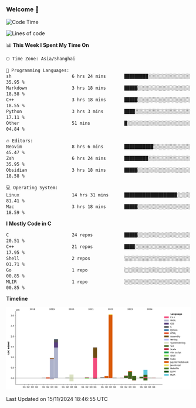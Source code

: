 ### Welcome 👋

<!--START_SECTION:waka-->
![Code Time](http://img.shields.io/badge/Code%20Time-1%2C738%20hrs%2055%20mins-blue)

![Lines of code](https://img.shields.io/badge/From%20Hello%20World%20I%27ve%20Written-8.7%20million%20lines%20of%20code-blue)

📊 **This Week I Spent My Time On** 

```text
🕑︎ Time Zone: Asia/Shanghai

💬 Programming Languages: 
sh                       6 hrs 24 mins       █████████░░░░░░░░░░░░░░░░   35.95 % 
Markdown                 3 hrs 18 mins       █████░░░░░░░░░░░░░░░░░░░░   18.58 % 
C++                      3 hrs 18 mins       █████░░░░░░░░░░░░░░░░░░░░   18.55 % 
Python                   3 hrs 3 mins        ████░░░░░░░░░░░░░░░░░░░░░   17.11 % 
Other                    51 mins             █░░░░░░░░░░░░░░░░░░░░░░░░   04.84 % 

🔥 Editors: 
Neovim                   8 hrs 6 mins        ███████████░░░░░░░░░░░░░░   45.47 % 
Zsh                      6 hrs 24 mins       █████████░░░░░░░░░░░░░░░░   35.95 % 
Obsidian                 3 hrs 18 mins       █████░░░░░░░░░░░░░░░░░░░░   18.58 % 

💻 Operating System: 
Linux                    14 hrs 31 mins      ████████████████████░░░░░   81.41 % 
Mac                      3 hrs 18 mins       █████░░░░░░░░░░░░░░░░░░░░   18.59 % 
```

**I Mostly Code in C** 

```text
C                        24 repos            █████░░░░░░░░░░░░░░░░░░░░   20.51 % 
C++                      21 repos            ████░░░░░░░░░░░░░░░░░░░░░   17.95 % 
Shell                    2 repos             ░░░░░░░░░░░░░░░░░░░░░░░░░   01.71 % 
Go                       1 repo              ░░░░░░░░░░░░░░░░░░░░░░░░░   00.85 % 
MLIR                     1 repo              ░░░░░░░░░░░░░░░░░░░░░░░░░   00.85 % 
```



**Timeline**

![Lines of Code chart](https://raw.githubusercontent.com/Bohan-hu/Bohan-hu/master/assets/bar_graph.png)


 Last Updated on 15/11/2024 18:46:55 UTC
<!--END_SECTION:waka-->



